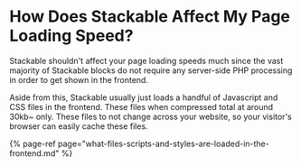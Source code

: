 # How Does Stackable Affect My Page Loading Speed?

Stackable shouldn't affect your page loading speeds much since the vast majority of Stackable blocks do not require any server-side PHP processing in order to get shown in the frontend.

Aside from this, Stackable usually just loads a handful of Javascript and CSS files in the frontend. These files when compressed total at around 30kb~ only. These files to not change across your website, so your visitor's browser can easily cache these files.

{% page-ref page="what-files-scripts-and-styles-are-loaded-in-the-frontend.md" %}




